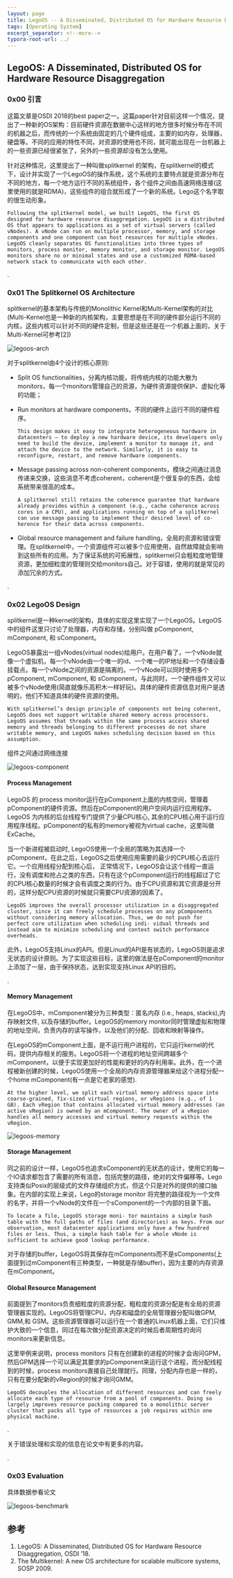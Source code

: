 ```yaml
---
layout: page
title: LegoOS -- A Disseminated, Distributed OS for Hardware Resource Disaggregation
tags: [Operating System]
excerpt_separator: <!--more-->
typora-root-url: ../
---
```


## LegoOS: A Disseminated, Distributed OS for Hardware Resource Disaggregation 

### 0x00 引言

  这篇文章是OSDI 2018的best paper之一。这篇paper针对目前这样一个情况，提出了一种新的OS架构：目前硬件资源在数据中心这样的地方很多时候分布在不同的机器之后，而传统的一个系统由固定的几个硬件组成，主要的如内存，处理器，硬盘等。不同的应用的特性不同，对资源的使用也不同，就可能出现在一台机器上的一些资源已经很紧张了，另外的一些资源却没有怎么使用。

  针对这种情况，这里提出了一种叫做splitkernel 的架构，在splitkernel的模式下，设计并实现了一个LegoOS的操作系统，这个系统的主要特点就是资源分布在不同的地方，每一个地方运行不同的系统组件，各个组件之间由高速网络连接(这里使用的就是RDMA)，这些组件的组合就形成了一个新的系统。Lego这个名字取的很生动形象。

```
Following the splitkernel model, we built LegoOS, the first OS designed for hardware resource disaggregation. LegoOS is a distributed OS that appears to applications as a set of virtual servers (called vNodes). A vNode can run on multiple processor, memory, and storage components and one component can host resources for multiple vNodes. LegoOS cleanly separates OS functionalities into three types of monitors, process monitor, memory monitor, and storage monitor. LegoOS monitors share no or minimal states and use a customized RDMA-based network stack to communicate with each other.
```

.

### 0x01 The Splitkernel OS Architecture 

  splitkernel的基本架构与传统的Monolithic Kernel和Multi-Kernel架构的对比(Multi-Kernel也是一种新的内核架构，主要思想是在不同的硬件部分运行不同的内核，这些内核可以针对不同的硬件定制，但是这些还是在一个机器上面的，关于Multi-Kernel可参考[2])

![legoos-arch](/assets/img/legoos-arch.png)

对于splitkernel由4个设计的核心原则:

* Split OS functionalities，分离内核功能，将传统内核的功能大散为monitors，每一个monitors管理自己的资源，为硬件资源提供保护、虚拟化等的功能；

* Run monitors at hardware components，不同的硬件上运行不同的硬件程序。

  ```
  This design makes it easy to integrate heterogeneous hardware in datacenters — to deploy a new hardware device, its developers only need to build the device, implement a monitor to manage it, and attach the device to the network. Similarly, it is easy to reconfigure, restart, and remove hardware components.
  ```

* Message passing across non-coherent components，模块之间通过消息传递来交换，这些消息不考虑coherent，coherent是个很复杂的东西，会给系统带来很高的成本。

  ```
  A splitkernel still retains the coherence guarantee that hardware already provides within a component (e.g., cache coherence across cores in a CPU), and applications running on top of a splitkernel can use message passing to implement their desired level of co- herence for their data across components.
  ```

* Global resource management and failure handling，全局的资源和错误管理。在splitkernel中，一个资源组件可以被多个应用使用，自然故障就会影响到这些所有的应用。为了保证系统的可拓展性，splitkernel只会粗粒度地管理资源，更加细粒度的管理则交给monitors自己。对于容错，使用的就是常见的添加冗余的方式。

.

### 0x02 LegoOS Design 

  splitkernel是一种kernel的架构，具体的实现这里实现了一个LegoOS。LegoOS中的组件这里只讨论了处理器，内存和存储，分别叫做 pComponent, mComponent, 和 sComponent。

  LegoOS暴露出一组vNodes(virtual nodes)给用户。在用户看了，一个vNode就像一个虚拟机，每一个vNode由一个唯一的id、一个唯一的IP地址和一个存储设备挂载点。每一个vNode之间的资源是隔离的。一个vNode可以同时使用多个pComponent, mComponent, 和 sComponent，与此同时，一个硬件组件又可以被多个vNode使用(简直就像乐高积木一样好玩)。具体的硬件资源信息对用户是透明的，他们不知道具体的硬件资源的使用。

```
With splitkernel’s design principle of components not being coherent, LegoOS does not support writable shared memory across processors. LegoOS assumes that threads within the same process access shared memory and threads belonging to different processes do not share writable memory, and LegoOS makes scheduling decision based on this assumption.
```

 组件之间通过网络连接	

![legoos-component](/assets/img/legoos-component.png)

####  Process Management 

  LegoOS 的 process monitor运行在pComponent上面的内核空间，管理着pComponent的硬件资源。然后在pComponent的用户空间内运行应用程序。LegoOS 为内核的后台线程专门提供了少量CPU核心, 其余的CPU核心用于运行应用程序线程。pComponent的私有的memory被视为virtual cache，这里叫做ExCache。

  当一个新进程被启动时, LegoOS使用一个全局的策略为其选择一个pComponent，在此之后，LegoOS之后使用应用需要的最少的CPU核心去运行它。一个应用线程分配到核心后， 正常情况下，LegoOS会让这个线程一直运行，没有调度和抢占之类的东西，只有在这个pComponent运行的线程超过了它的CPU核心数量的时候才会有调度之类的行为。由于CPU资源和其它资源是分开的，这样分配CPU资源的时候就只需要CPU资源的因素了。

```
LegoOS improves the overall processor utilization in a disaggregated cluster, since it can freely schedule processes on any pComponents without considering memory allocation. Thus, we do not push for perfect core utilization when scheduling indi- vidual threads and instead aim to minimize scheduling and context switch performance overheads.
```

 此外，LegoOS支持Linux的API。但是Linux的API是有状态的，LegoOS则是追求无状态的设计原则。为了实现这些目标，这里的做法是在pComponent的monitor上添加了一层，由于保持状态，达到实现支持Linux API的目的。

.

#### Memory Management 

  在LegoOS中，mComponent被分为三种类型：匿名内存 (i.e., heaps, stacks),内存映射文件, 以及存储的buffer。LegoOS的memory monitor同时管理虚拟和物理的地址空间，负责内存的读写操作，以及他们的分配、回收和映射等操作。

  在LegoOS的mComponent上面，是不运行用户进程的，它只运行kernel的代码，提供内存相关的服务。LegoOS将一个进程的地址空间跨越多个mComponent，以便于实现更加好的性能和更好的内存利用率。此外，在一个进程被新创建的时候，LegoOS使用一个全局的内存资源管理器来给这个进程分配一个home mComponent(有一点是它老家的感觉).

```
At the higher level, we split each virtual memory address space into coarse-grained, fix-sized virtual regions, or vRegions (e.g., of 1 GB). Each vRegion that contains allocated virtual memory addresses (an active vRegion) is owned by an mComponent. The owner of a vRegion handles all memory accesses and virtual memory requests within the vRegion.
```

![legoos-memory](/assets/img/legoos-memory.png)

#### Storage Management 

  同之前的设计一样，LegoOS也追求sComponent的无状态的设计，使用它的每一个IO请求都包含了需要的所有消息，包括完整的路径，绝对的文件偏移等。Lego支持类似Posix的层级式的文件存储组织方式，但这个只是对外的提供的接口抽象。在内部的实现上来说，Lego的storage monitor 将完整的路径视为一个文件的名字，并将一个vNode的文件在一个sComponent的一个内部的目录下面。

```
To locate a file, LegoOS storage moni- tor maintains a simple hash table with the full paths of files (and directories) as keys. From our observation, most datacenter applications only have a few hundred files or less. Thus, a simple hash table for a whole vNode is sufficient to achieve good lookup performance.
```

 对于存储的buffer，LegoOS将其保存在mComponents而不是sComponents(上面提到过mComponent有三种类型，一种就是存储buffer)，因为主要的内存资源在mComponent。

  

#### Global Resource Management 

  前面提到了monitors负责细粒度的资源分配，粗粒度的资源分配是有全局的资源管理器实现的。LegoOS将管理CPU，内存和磁盘的全局管理器分配叫做GPM, GMM,和 GSM。这些资源管理器可以运行在一个普通的Linux机器上面，它们只维护大致的一个信息，同过在每次做分配资源决定的时候后者周期性的询问monitors来更新信息。

  这里举例来说明，process monitors 只有在创建新的进程的时候才会询问GPM，然后GPM选择一个可以满足其要求的pComponent来运行这个进程，而分配线程到的时候，process monitors直接自己处理就行。同理，分配内存也是一样的，只有在要分配新的vRegion的时候才询问GMM。

```
LegoOS decouples the allocation of different resources and can freely allocate each type of resource from a pool of components. Doing so largely improves resource packing compared to a monolithic server cluster that packs all type of resources a job requires within one physical machine. 
```

.

关于错误处理和实现的信息在论文中有更多的内容。

.

### 0x03 Evaluation 

具体数据参看论文

![legoos-benchmark](/assets/img/legoos-benchmark.png)

## 参考

1. LegoOS: A Disseminated, Distributed OS for Hardware Resource Disaggregation, OSDI ’18.
2. The Multikernel: A new OS architecture for scalable multicore systems, SOSP 2009.